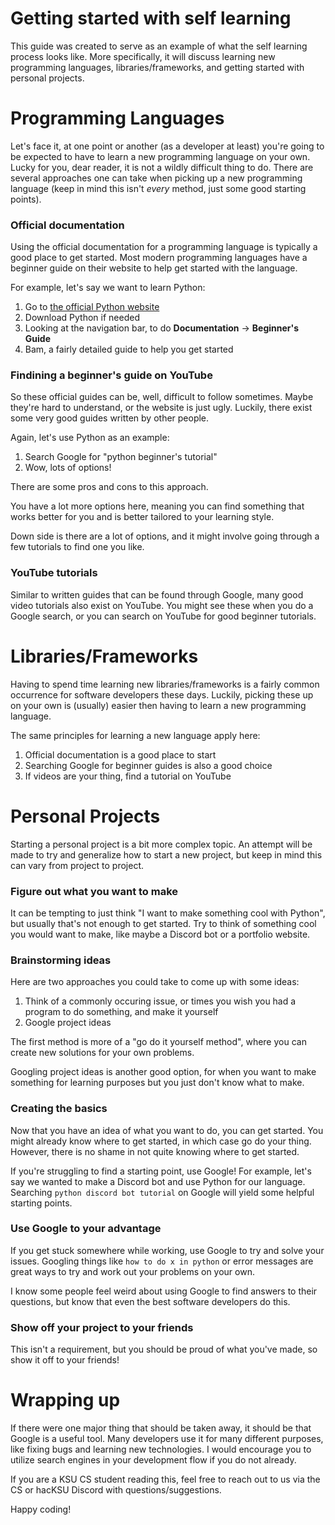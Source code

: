 # Getting started with self learning

This guide was created to serve as an example of what the self learning process looks like.  More specifically, it will discuss learning new programming languages, libraries/frameworks, and getting started with personal projects.

# Programming Languages

Let's face it, at one point or another (as a developer at least) you're going to be expected to have to learn a new programming language on your own.  Lucky for you, dear reader, it is not a wildly difficult thing to do.  There are several approaches one can take when picking up a new programming language (keep in mind this isn't *every* method, just some good starting points).

### Official documentation

Using the official documentation for a programming language is typically a good place to get started.  Most modern programming languages have a beginner guide on their website to help get started with the language.

For example, let's say we want to learn Python:
1. Go to [the official Python website](https://www.python.org/)
2. Download Python if needed
3. Looking at the navigation bar, to do **Documentation** -> **Beginner's Guide**
4. Bam, a fairly detailed guide to help you get started

### Findining a beginner's guide on YouTube

So these official guides can be, well, difficult to follow sometimes.  Maybe they're hard to understand, or the website is just ugly.  Luckily, there exist some very good guides written by other people.

Again, let's use Python as an example:
1. Search Google for "python beginner's tutorial"
2. Wow, lots of options!

There are some pros and cons to this approach.  

You have a lot more options here, meaning you can find something that works better for you and is better tailored to your learning style.  

Down side is there are a lot of options, and it might involve going through a few tutorials to find one you like.

### YouTube tutorials

Similar to written guides that can be found through Google, many good video tutorials also exist on YouTube.  You might see these when you do a Google search, or you can search on YouTube for good beginner tutorials.

# Libraries/Frameworks

Having to spend time learning new libraries/frameworks is a fairly common occurrence for software developers these days.  Luckily, picking these up on your own is (usually) easier then having to learn a new programming language.


The same principles for learning a new language apply here:
1. Official documentation is a good place to start
2. Searching Google for beginner guides is also a good choice
3. If videos are your thing, find a tutorial on YouTube

# Personal Projects

Starting a personal project is a bit more complex topic.  An attempt will be made to try and generalize how to start a new project, but keep in mind this can vary from project to project.

### Figure out what you want to make

It can be tempting to just think "I want to make something cool with Python", but usually that's not enough to get started.  Try to think of something cool you would want to make, like maybe a Discord bot or a portfolio website.

### Brainstorming ideas

Here are two approaches you could take to come up with some ideas:
1. Think of a commonly occuring issue, or times you wish you had a program to do something, and make it yourself
2. Google project ideas

The first method is more of a "go do it yourself method", where you can create new solutions for your own problems.

Googling project ideas is another good option, for when you want to make something for learning purposes but you just don't know what to make.

### Creating the basics

Now that you have an idea of what you want to do, you can get started.  You might already know where to get started, in which case go do your thing.  However, there is no shame in not quite knowing where to get started.

If you're struggling to find a starting point, use Google!  For example, let's say we wanted to make a Discord bot and use Python for our language.  Searching `python discord bot tutorial` on Google will yield some helpful starting points.

### Use Google to your advantage

If you get stuck somewhere while working, use Google to try and solve your issues.  Googling things like `how to do x in python` or error messages are great ways to try and work out your problems on your own.

I know some people feel weird about using Google to find answers to their questions, but know that even the best software developers do this.

### Show off your project to your friends

This isn't a requirement, but you should be proud of what you've made, so show it off to your friends!

# Wrapping up

If there were one major thing that should be taken away, it should be that Google is a useful tool.  Many developers use it for many different purposes, like fixing bugs and learning new technologies. I would encourage you to utilize search engines in your development flow if you do not already.

If you are a KSU CS student reading this, feel free to reach out to us via the CS or hacKSU Discord with questions/suggestions.

Happy coding!
